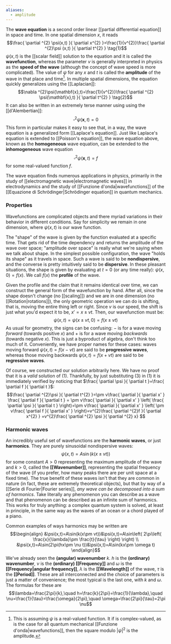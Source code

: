 ```yaml
---
aliases:
  - amplitude
---
```

The **wave equation** is a second order linear [[partial differential equation]] in space and time. In one spatial dimension $x$, it reads
$$\frac{ \partial ^{2} \psi(x,t) }{ \partial x^{2} }=\frac{1}{v^{2}}\frac{ \partial ^{2}\psi (x,t) }{ \partial t^{2} } \tag{1}$$
$\psi(x,t)$ is the [[scalar field]] solution to the equation and it is called the **wavefunction**, whereas the parameter $v$ is generally interpreted in physics as the **speed of the wave** (although the concept of wave speed is more complicated). The value of $\psi$ for any $x$ and $t$ is called the **amplitude** of the wave in that place and time[^1]. In multiple spatial dimensions, the equation quickly generalizes using the [[Laplacian]]:
$$\nabla ^{2}\psi(\mathbf{x},t)=\frac{1}{v^{2}}\frac{ \partial ^{2} \psi(\mathbf{x},t) }{ \partial t^{2} } \tag{2}$$
It can also be written in an extremely terse manner using using the [[d'Alembertian]]:
$$\square ^{2} \psi(\mathbf{x},t)=0\tag{3}$$
This form in particular makes it easy to see that, in a way, the wave equation is a generalized form [[Laplace's equation]]. Just like Laplace's equation is extended to [[Poisson's equation]], the wave equation above, known as the **homogeneous** wave equation, can be extended to the **inhomogeneous** wave equation
$$\square ^{2}\psi(\mathbf{x},t)=f\tag{4}$$
for some real-valued function $f$.

The wave equation finds numerous applications in physics, primarily in the study of [[electromagnetic wave|electromagnetic waves]] in electrodynamics and the study of [[Funzione d'onda|wavefunctions]] of the [[Equazione di Schrödinger|Schrödinger equation]] in quantum mechanics.
### Properties
Wavefunctions are complicated objects and there myriad variations in their behavior in different conditions. Say for simplicity we remain in one dimension, where $\psi(x,t)$ is our wave function.

The "shape" of the wave is given by the function evaluated at a specific time. That gets rid of the time dependency and returns the amplitude of the wave over space; "amplitude over space" is really  what we're saying when we talk about shape. In the simplest possible configuration, the wave "holds its shape" as it travels in space. Such a wave is said to be **nondispersive**, and the converse is pretty intuitively said to be **dispersive**. In these pleasant situations, the shape is given by evaluating at $t=0$ (or any time really): $\psi(x,0)=f(x)$. We call $f(x)$ the **profile** of the wave.

Given the profile and the claim that it remains identical over time, we can construct the general form of the wavefunction by hand. After all, since the shape doesn't change (no [[scaling]]) and we are in one dimension (no [[Rotation|rotations]]), the only geometric operation we can do is shifting, that is, moving the entire thing left or right. Since $v$ is our speed, the shift is just what you'd expect it to be, $x'=x\pm vt$. Then, our wavefunction must be:
$$\psi(x,t)=\psi(x\pm vt,0)=f(x\pm vt)\tag{3}$$
As usual for geometry, the signs can be confusing: $-$ is for a wave moving *forward* (towards positive $x$) and $+$ is for a wave moving *backwards* (towards negative $x$). This is just a byproduct of algebra, don't think too much of it. Conveniently, we have proper names for these cases: waves moving forward $\psi(x,t)=f(x-vt)$ are said to be **progressive waves**, whereas those moving backwards $\psi(x,t)=f(x+vt)$ are said to be **regressive waves**.

Of course, we constructed our solution arbitrarily here. We have no proof that it is a *valid* solution of $(1)$. Thankfully, by just substituting $(3)$ in $(1)$ it is immediately verified by noticing that $\frac{ \partial \psi }{ \partial t }=\frac{ \partial f }{ \partial t }$:
$$\frac{ \partial ^{2}\psi }{ \partial t^{2} }=\pm v\frac{ \partial  }{ \partial x' } \frac{ \partial f }{ \partial t } = \pm v\frac{ \partial  }{ \partial x' } \left( \frac{ \partial \psi }{ \partial t } \right)=\pm v\frac{ \partial  }{ \partial x' } \left( \pm v\frac{ \partial f }{ \partial x' }  \right)=v^{2}\frac{ \partial ^{2}f }{ \partial x^{2} } =v^{2}\frac{ \partial ^{2} \psi }{ \partial ^{2} x} $$
### Harmonic waves
An incredibly useful set of wavefunctions are the **harmonic waves**, or just **harmonics**. They are purely sinusoidal nondispersive waves:
$$\psi(x,t)=A\sin(k(x\pm vt))$$
for some constant $A>0$ representing the maximum amplitude of the wave and $k>0$, called the **[[Wavenumber]]**, representing the spatial frequency of the wave (if you prefer, how many peaks there are per unit space at a fixed time). The true benefit of these waves isn't that they are common in nature (in fact, these are extremely theoretical objects), but that by way of a [[Serie di Fourier|Fourier series]], *any wave can be decomposed into a sum of harmonics*. Take literally any phenomenon you can describe as a wave and that phenomenon can be described as an infinite sum of harmonics. This works for truly anything: a complex quantum system is solved, at least in principle, in the same way as the waves of an ocean or a chord played of a piano.

Common examples of ways harmonics may be written are
$$\begin{align}
&\psi(x,t)=A\sin(k(x\pm vt))&\psi(x,t)=A\sin\left( 2\pi\left( \frac{x}{\lambda}\pm \frac{t}{\tau} \right) \right) \\
&\psi(x,t)=A\sin(2\pi(hx\pm \nu t))&\psi(x,t)=A\sin(kx\pm \omega t)
\end{align}$$
We've already seen the **(angular) wavenumber** $k$. $h$ is the **(ordinary) wavenumber**, $\nu$ is the **(ordinary) [[Frequency]]** and $\omega$ is the **[[Frequency|angular frequency]]**, $\lambda$ is the **[[Wavelength]]** of the wave, $\tau$ is the **[[Period]]**. These are all interconnected and the choice of parameters is just a matter of convenience; the most typical is the last one, with $k$ and $\omega$. The formulas for these are
$$\lambda=\frac{2\pi}{k},\quad h=\frac{k}{2\pi}=\frac{1}{\lambda},\quad \nu=\frac{1}{\tau}=\frac{\omega}{2\pi},\quad \omega=\frac{2\pi}{\tau}=2\pi \nu$$

[^1]: This is assuming $\psi$ is a real-valued function. It if is complex-valued, as is the case for all quantum mechanical [[Funzione d'onda|wavefunctions]], then the square modulo $\lvert \psi \rvert^{2}$ is the amplitude.